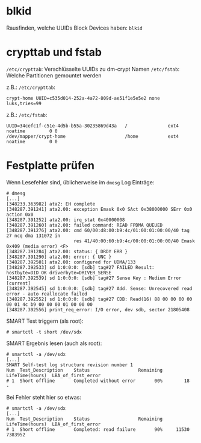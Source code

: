 # blkid
Rausfinden, welche UUIDs Block Devices haben: `blkid`

# crypttab und fstab
`/etc/crypttab`: Verschlüsselte UUIDs zu dm-crypt Namen
`/etc/fstab`: Welche Partitionen gemountet werden

z.B.: `/etc/crypttab`:
```
crypt-home UUID=c535d014-252a-4a72-809d-ae51f1e5e5e2 none luks,tries=99
```

z.B.: `/etc/fstab`:
```
UUID=34cefc1f-c51e-4d5b-b55a-30235869d43a   /               ext4    noatime         0 0
/dev/mapper/crypt-home                      /home           ext4    noatime         0 0
```

# Festplatte prüfen
Wenn Lesefehler sind, üblicherweise im `dmesg` Log Einträge:

```
# dmesg
[...]
[348233.363982] ata2: EH complete
[348287.391241] ata2.00: exception Emask 0x0 SAct 0x38000000 SErr 0x0 action 0x0
[348287.391252] ata2.00: irq_stat 0x40000008
[348287.391260] ata2.00: failed command: READ FPDMA QUEUED
[348287.391276] ata2.00: cmd 60/00:d8:00:b9:4c/01:00:01:00:00/40 tag 27 ncq dma 131072 in
                         res 41/40:00:60:b9:4c/00:00:01:00:00/40 Emask 0x409 (media error) <F>
[348287.391284] ata2.00: status: { DRDY ERR }
[348287.391290] ata2.00: error: { UNC }
[348287.392501] ata2.00: configured for UDMA/133
[348287.392533] sd 1:0:0:0: [sdb] tag#27 FAILED Result: hostbyte=DID_OK driverbyte=DRIVER_SENSE
[348287.392539] sd 1:0:0:0: [sdb] tag#27 Sense Key : Medium Error [current] 
[348287.392545] sd 1:0:0:0: [sdb] tag#27 Add. Sense: Unrecovered read error - auto reallocate failed
[348287.392552] sd 1:0:0:0: [sdb] tag#27 CDB: Read(16) 88 00 00 00 00 00 01 4c b9 00 00 00 01 00 00 00
[348287.392556] print_req_error: I/O error, dev sdb, sector 21805408
```

SMART Test triggern (als root):

```
# smartctl -t short /dev/sdx
```

SMART Ergebnis lesen (auch als root):
```
# smartctl -a /dev/sdx
[...]
SMART Self-test log structure revision number 1
Num  Test_Description    Status                  Remaining  LifeTime(hours)  LBA_of_first_error
# 1  Short offline       Completed without error       00%        18         -
```

Bei Fehler steht hier so etwas:

```
# smartctl -a /dev/sdx
[...]
Num  Test_Description    Status                  Remaining  LifeTime(hours)  LBA_of_first_error
# 1  Short offline       Completed: read failure       90%     11530         7383952
```
